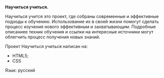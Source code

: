 **Научиться учиться.**


Научиться учится это проект, где собраны современные и эффективные подходы к обучению. Использование их в своей жизни помогут сделать процесс изучения нового эффективным и захватывающим. Подробные описаниее техник обучения и ссылки на интересные источники могут облегчить процесс получения новых знаний.

Проект Научиться учиться написан на:
 * HTML5;
 * СSS

 Язык: русский
